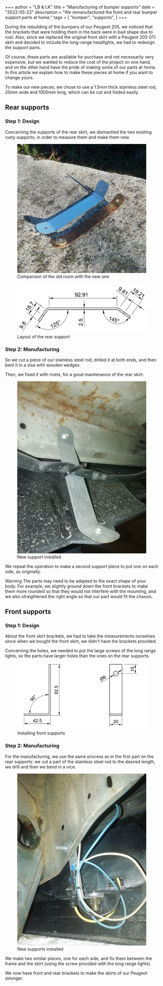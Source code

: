 +++
author = "LB & LK"
title = "Manufacturing of bumper supports"
date = "2022-05-22"
description = "We remanufactured the front and rear bumper support parts at home."
tags = [
    "bumper",
    "supports",
]
+++

During the rebuilding of the bumpers of our Peugeot 205, we noticed that the brackets that were holding them in the back were in bad shape due to rust. Also, since we replaced the original front skirt with a Peugeot 205 GTI skirt and decided to include the long-range headlights, we had to redesign the support parts.

Of course, these parts are available for purchase and not necessarily very expensive, but we wanted to reduce the cost of the project on one hand, and on the other hand have the pride of making some of our parts at home. In this article we explain how to make these pieces at home if you want to change yours.

To make our new pieces, we chose to use a 1.5mm thick stainless steel rod, 20mm wide and 1000mm long, which can be cut and folded easily.

## Rear supports
### Step 1: Design

Concerning the supports of the rear skirt, we dismantled the two existing rusty supports, in order to measure them and make them new.

<figure>
    <img loading="lazy" class="image-article" src="/images/bumper-supports/support-arriere-comparaison.png" alt="Comparaison ancienne nouvelle">
    <figcaption class="figure-caption">Comparison of the old room with the new one</figcaption>
</figure>

<figure>
    <img loading="lazy" class="image-article" src="/images/bumper-supports/mep-arr.png" alt="Mise en plan fixation arrière">
    <figcaption class="figure-caption">Layout of the rear support</figcaption>
</figure>

### Step 2: Manufacturing
So we cut a piece of our stainless steel rod, drilled it at both ends, and then bent it in a vise with wooden wedges.

Then, we fixed it with rivets, for a good maintenance of the rear skirt.
<figure>
    <img loading="lazy" class="image-article" src="/images/bumper-supports/support-arriere.png" alt="Nouveau support arrière en place">
    <figcaption class="figure-caption">New support installed</figcaption>
</figure>

We repeat the operation to make a second support piece to put one on each side, as originally.

<span class="badge yellow">Warning</span> The parts may need to be adapted to the exact shape of your body. For example, we slightly ground down the front brackets to make them more rounded so that they would not interfere with the mounting, and we also straightened the right angle so that our part would fit the chassis.

## Front supports
### Step 1: Design

About the front skirt brackets, we had to take the measurements ourselves since when we bought the front skirt, we didn't have the brackets provided.

Concerning the holes, we needed to put the large screws of the long range lights, so the parts have larger holes than the ones on the rear supports.

<figure>
    <img loading="lazy" class="image-article" src="/images/bumper-supports/mep-av.png" alt="Mise en plan fixation avant">
    <figcaption class="figure-caption">Installing front supports</figcaption>
</figure>

### Step 2: Manufacturing
For the manufacturing, we use the same process as in the first part on the rear supports: we cut a part of the stainless steel rod to the desired length, we drill and then we bend in a vice.

<figure>
    <img loading="lazy" class="image-article" src="/images/bumper-supports/support-avant.png" alt="Nouveau support avant en place">
    <figcaption class="figure-caption">New supports installed</figcaption>
</figure>

We make two similar pieces, one for each side, and fix them between the frame and the skirt (using the screw provided with the long range lights).

We now have front and rear brackets to make the skirts of our Peugeot stronger.